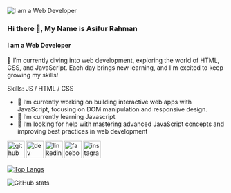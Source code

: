 ![I am a Web Developer](https://media.licdn.com/dms/image/v2/D5616AQFzq11Avgi7UA/profile-displaybackgroundimage-shrink_350_1400/profile-displaybackgroundimage-shrink_350_1400/0/1727250175543?e=1732752000&v=beta&t=OuxxValgm2HKTh5hs7TsFWDMmw_giROS7-JiNYDmZCY)

### Hi there 👋, My Name is Asifur Rahman
#### I am a Web Developer


🌱 I’m currently diving into web development, exploring the world of HTML, CSS, and JavaScript. Each day brings new learning, and I'm excited to keep growing my skills!

Skills: JS / HTML / CSS

- 🔭 I’m currently working on building interactive web apps with JavaScript, focusing on DOM manipulation and responsive design. 
- 🌱 I’m currently learning Javascript 
- 🤔 I’m looking for help with mastering advanced JavaScript concepts and improving best practices in web development 


[<img src='https://cdn.jsdelivr.net/npm/simple-icons@3.0.1/icons/github.svg' alt='github' height='40'>](https://github.com/AsifurRahman10)  [<img src='https://cdn.jsdelivr.net/npm/simple-icons@3.0.1/icons/dev-dot-to.svg' alt='dev' height='40'>](https://dev.to/https://dev.to/asifur_rahman_10)  [<img src='https://cdn.jsdelivr.net/npm/simple-icons@3.0.1/icons/linkedin.svg' alt='linkedin' height='40'>](https://www.linkedin.com/in/https://www.linkedin.com/in/asifur-rahman-99868522b//https://www.linkedin.com/in/asifur-rahman-shomik/)  [<img src='https://cdn.jsdelivr.net/npm/simple-icons@3.0.1/icons/facebook.svg' alt='facebook' height='40'>](https://www.facebook.com/https://www.facebook.com/asif.shomik/)  [<img src='https://cdn.jsdelivr.net/npm/simple-icons@3.0.1/icons/instagram.svg' alt='instagram' height='40'>](https://www.instagram.com/https://www.instagram.com/asifshomik//)  

[![Top Langs](https://github-readme-stats.vercel.app/api/top-langs/?username=AsifurRahman10)](https://github.com/anuraghazra/github-readme-stats)

![GitHub stats](https://github-readme-stats.vercel.app/api?username=AsifurRahman10&show_icons=true)  

